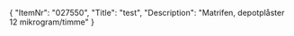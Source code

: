 {
  "ItemNr": "027550",
  "Title": "test",
  "Description": "Matrifen, depotplåster 12 mikrogram/timme"
}